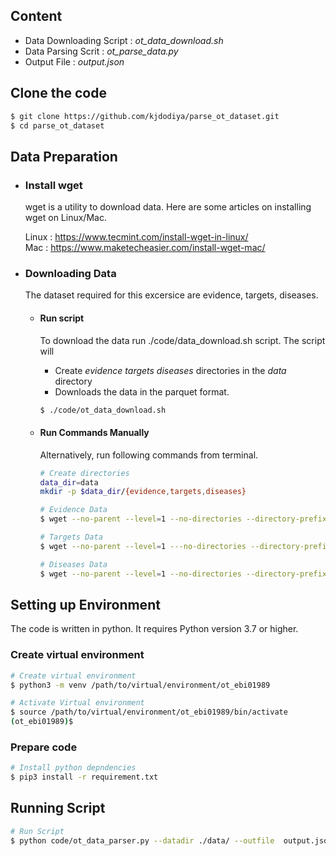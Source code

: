 
## Content
- Data Downloading Script : _ot_data_download.sh_ 
- Data Parsing Scrit : _ot_parse_data.py_
- Output File : _output.json_ 

## Clone the code
```bash
$ git clone https://github.com/kjdodiya/parse_ot_dataset.git
$ cd parse_ot_dataset
```

## Data Preparation
- ### Install wget
    wget is a utility to download data. Here are some articles on installing wget on Linux/Mac.
    
    Linux : https://www.tecmint.com/install-wget-in-linux/ <br>
    Mac   : https://www.maketecheasier.com/install-wget-mac/

- ### Downloading Data
    The dataset required for this excersice are evidence, targets, diseases. 

    - #### Run script
        To download the data run ./code/data_download.sh script. 
        The script will
        - Create _evidence targets diseases_ directories in the _data_ directory
        - Downloads the data in the parquet format.
        ```bash
        $ ./code/ot_data_download.sh
        ```

    - #### Run Commands Manually
        Alternatively, run following commands from terminal.
    
        ```bash
        # Create directories
        data_dir=data
        mkdir -p $data_dir/{evidence,targets,diseases}
        
        # Evidence Data
        $ wget --no-parent --level=1 --no-directories --directory-prefix=$data_dir/evidence --accept=*.parquet -r ftp://ftp.ebi.ac.uk/pub/databases/opentargets/platform/21.11/output/etl/parquet/evidence/sourceId=eva/
        
        # Targets Data
        $ wget --no-parent --level=1 ---no-directories --directory-prefix=$data_dir/targets --accept=*.parquet -r ftp://ftp.ebi.ac.uk/pub/databases/opentargets/platform/21.11/output/etl/parquet/targets/
        
        # Diseases Data
        $ wget --no-parent --level=1 --no-directories --directory-prefix=$data_dir/diseases --accept=*.parquet -r ftp://ftp.ebi.ac.uk/pub/databases/opentargets/platform/21.11/output/etl/parquet/diseases/
        ```


## Setting up Environment
The code is written in python. It requires Python version 3.7 or higher. 

### Create virtual environment
```bash
# Create virtual environment
$ python3 -m venv /path/to/virtual/environment/ot_ebi01989

# Activate Virtual environment
$ source /path/to/virtual/environment/ot_ebi01989/bin/activate
(ot_ebi01989)$ 
```

### Prepare code
```bash
# Install python depndencies
$ pip3 install -r requirement.txt
```

## Running Script
```bash
# Run Script
$ python code/ot_data_parser.py --datadir ./data/ --outfile  output.json
```
